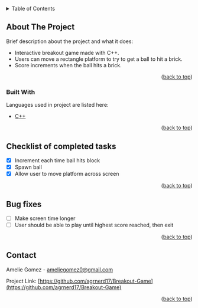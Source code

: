 <a name="readme-top"></a>



<!-- TABLE OF CONTENTS -->
<details>
  <summary>Table of Contents</summary>
  <ol>
    <li>
      <a href="#about-the-project">About The Project</a>
      <ul>
        <li><a href="#built-with">Built With</a></li>
      </ul>
    </li>
    <li>
      <a href="#get-started">Completed</a>
      <ul>
      </ul>
    </li>
    <li><a href="#usage">Bug Fixes</a></li>
    <li><a href="#contact">Contact</a></li>
  </ol>
</details>



<!-- ABOUT THE PROJECT -->
## About The Project

Brief description about the project and what it does:

* Interactive breakout game made with C++.
* Users can move a rectangle platform to try to get a ball to hit a brick.
* Score increments when the ball hits a brick.

<p align="right">(<a href="#readme-top">back to top</a>)</p>



### Built With

Languages used in project are listed here:

* [C++][C++-url]

<p align="right">(<a href="#readme-top">back to top</a>)</p>



<!-- COMPLETED -->
## Checklist of completed tasks

- [x] Increment each time ball hits block
- [x] Spawn ball
- [x] Allow user to move platform across screen

<p align="right">(<a href="#readme-top">back to top</a>)</p>



<!-- FIXES -->
## Bug fixes

- [ ] Make screen time longer
- [ ] User should be able to play until highest score reached, then exit

<p align="right">(<a href="#readme-top">back to top</a>)</p>



<!-- CONTACT -->
## Contact

Amelie Gomez - ameliegomez0@gmail.com

Project Link: [https://github.com/agrnerd17/Breakout-Game](https://github.com/agrnerd17/Breakout-Game)

<p align="right">(<a href="#readme-top">back to top</a>)</p>




<!-- LINKS & IMAGES -->

[C++-url]: https://isocpp.org/
